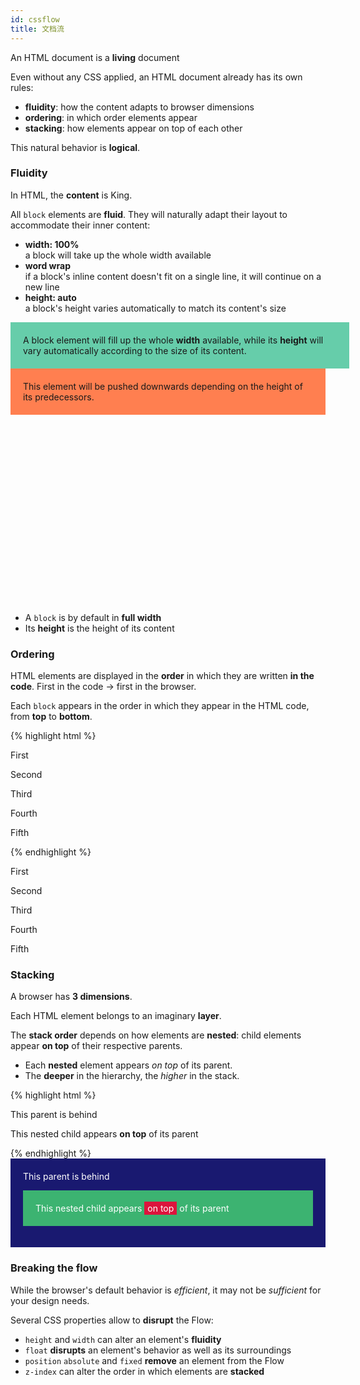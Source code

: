 ```yaml
---
id: cssflow
title: 文档流
---
```


An HTML document is a **living** document

Even without any CSS applied, an HTML document already has its own rules:

* **fluidity**: how the content adapts to browser dimensions
* **ordering**: in which order elements appear
* **stacking**: how elements appear on top of each other

This natural behavior is **logical**.

### Fluidity

In HTML, the **content** is King.

All `block` elements are **fluid**. They will naturally adapt their layout to accommodate their inner content:

* **width: 100%**  
a block will take up the whole width available
* **word wrap**  
if a block's inline content doesn't fit on a single line, it will continue on a new line
* **height: auto**  
a block's height varies automatically to match its content's size

<div class="result" id="result-fluidity">
  <div>
    A block element will fill up the whole <strong>width</strong> available, while its <strong>height</strong> will vary automatically according to the size of its content.
  </div>
  <div>
    This element will be pushed downwards depending on the height of its predecessors.
  </div>
</div>

<style type="text/css">
#result-fluidity{ height: 450px; max-width: 800px;}
#result-fluidity div{ background: coral; padding: 20px;}
#result-fluidity div:first-child{ background: mediumaquamarine; animation: expand 3s alternate infinite both;}

@keyframes expand{
  0%  { width: 100%;}
  100%{ min-width: 100px; width: 50%;}
}
</style>

* A `block` is by default in **full width**
* Its **height** is the height of its content

### Ordering

HTML elements are displayed in the **order** in which they are written **in the code**.
First in the code -> first in the browser.

Each <code>block</code> appears in the order in which they appear in the HTML code, from <strong>top</strong> to <strong>bottom</strong>.

{% highlight html %}
<p>First</p>
<p>Second</p>
<p>Third</p>
<p>Fourth</p>
<p>Fifth</p>
{% endhighlight %}

<div class="result">
  <p>First</p>
  <p>Second</p>
  <p>Third</p>
  <p>Fourth</p>
  <p>Fifth</p>
</div>

### Stacking

A browser has **3 dimensions**.

Each HTML element belongs to an imaginary **layer**.

The **stack order** depends on how elements are **nested**: child elements appear **on top** of their respective parents.

* Each **nested** element appears _on top_ of its parent.
* The **deeper** in the hierarchy, the _higher_ in the stack.

{% highlight html %}
<div>
  This parent is behind
  <p>
    This nested child appears <strong>on top</strong> of its parent
  </p>
</div>
{% endhighlight %}

<div class="result">
  <div style="background: midnightblue; color: white; padding: 20px;">
    This parent is behind
    <p style="background: mediumseagreen; padding: 20px;">
      This nested child appears <span style="background: crimson; color: white; padding: 2px 5px;">on top</span> of its parent
    </p>
  </div>
</div>

### Breaking the flow

While the browser's default behavior is _efficient_, it may not be _sufficient_ for your design needs.

Several CSS properties allow to **disrupt** the Flow:

* `height` and `width` can alter an element's **fluidity**
* `float` **disrupts** an element's behavior as well as its surroundings
* `position` `absolute` and `fixed` **remove** an element from the Flow
* `z-index` can alter the order in which elements are **stacked**
